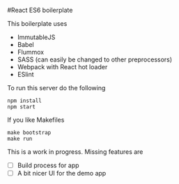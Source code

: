 #React ES6 boilerplate

This boilerplate uses
+ ImmutableJS
+ Babel
+ Flummox
+ SASS (can easily be changed to other preprocessors)
+ Webpack with React hot loader
+ ESlint

To run this server do the following
```
npm install
npm start
```
If you like Makefiles
```
make bootstrap
make run
```

This is a work in progress. Missing features are
+ [ ] Build process for app
+ [ ] A bit nicer UI for the demo app

